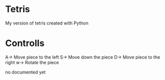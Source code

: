# Tetris
My version of tetris created with Python 

# Controlls
A-> Move piece to the left
S-> Move down the piece
D-> Move piece to the right
w-> Rotate the piece

no documented yet

